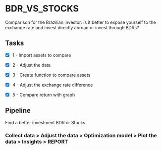 # BDR_VS_STOCKS
Comparison for the Brazilian investor: is it better to expose yourself to the exchange rate and invest directly abroad or invest through BDRs?


## Tasks
- [x] 1 - Import assets to compare 
- [x] 2 - Adjust the data
- [x] 3 - Create function to compare assets
- [x] 4 - Adjust the exchange rate difference
- [x] 5 - Compare return with graph

 
## Pipeline
Find a better investment BDR or Stocks 
### Collect data > Adjust the data > Optimization model > Plot the data  > Insights > REPORT
